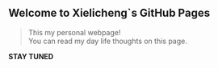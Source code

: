 ## Welcome to Xielicheng`s GitHub Pages

>This my personal webpage!   
>You can read my day life thoughts on this page.   

**STAY TUNED**
